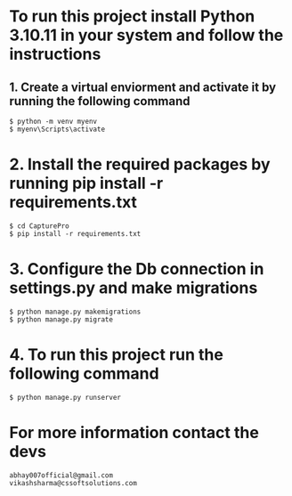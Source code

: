 # To run this project install Python 3.10.11 in your system and follow the instructions

## 1. Create a virtual enviorment and activate it by running the following command
    $ python -m venv myenv
    $ myenv\Scripts\activate

# 2. Install the required packages by running pip install -r requirements.txt
    $ cd CapturePro
    $ pip install -r requirements.txt

# 3. Configure the Db connection in settings.py and make migrations
    $ python manage.py makemigrations
    $ python manage.py migrate

# 4. To run this project run the following command
    $ python manage.py runserver



# For more information contact the devs
    abhay007official@gmail.com
    vikashsharma@cssoftsolutions.com
